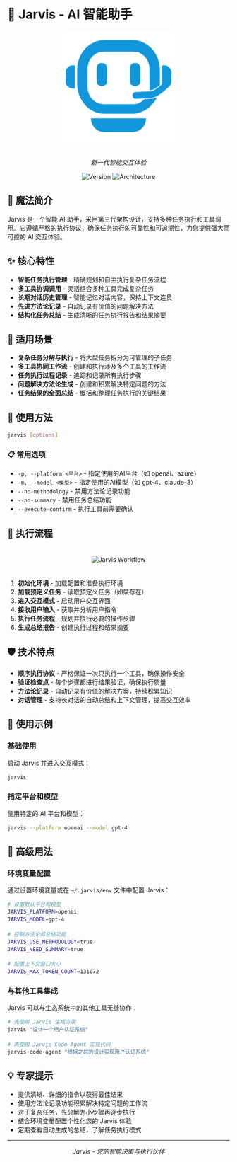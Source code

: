 # 🧠 Jarvis - AI 智能助手

<div align="center">
  <img src="../images/jarvis.png" alt="Jarvis AI" width="250" style="margin-bottom: 20px"/>
  
  *新一代智能交互体验*
  
  ![Version](https://img.shields.io/badge/version-0.1.x-blue)
  ![Architecture](https://img.shields.io/badge/架构-第三代-green)
</div>

## 🌟 魔法简介
Jarvis 是一个智能 AI 助手，采用第三代架构设计，支持多种任务执行和工具调用。它遵循严格的执行协议，确保任务执行的可靠性和可追溯性，为您提供强大而可控的 AI 交互体验。

## ✨ 核心特性
- **智能任务执行管理** - 精确规划和自主执行复杂任务流程
- **多工具协调调用** - 灵活组合多种工具完成复杂任务
- **长期对话历史管理** - 智能记忆对话内容，保持上下文连贯
- **先进方法论记录** - 自动记录有价值的问题解决方法
- **结构化任务总结** - 生成清晰的任务执行报告和结果摘要

## 💫 适用场景
- **复杂任务分解与执行** - 将大型任务拆分为可管理的子任务
- **多工具协同工作流** - 创建和执行涉及多个工具的工作流
- **任务执行过程记录** - 追踪和记录所有执行步骤
- **问题解决方法论生成** - 创建和积累解决特定问题的方法
- **任务结果的全面总结** - 概括和整理任务执行的关键结果

## 🚀 使用方法
```bash
jarvis [options]
```

### 📋 常用选项
- `-p, --platform <平台>` - 指定使用的AI平台（如 openai、azure）
- `-m, --model <模型>` - 指定使用的AI模型（如 gpt-4、claude-3）
- `--no-methodology` - 禁用方法论记录功能
- `--no-summary` - 禁用任务总结功能
- `--execute-confirm` - 执行工具前需要确认

## 🔄 执行流程
<div align="center">
  <img src="../images/jarvis-workflow.png" alt="Jarvis Workflow" width="600" style="margin: 20px 0"/>
</div>

1. **初始化环境** - 加载配置和准备执行环境
2. **加载预定义任务** - 读取预定义任务（如果存在）
3. **进入交互模式** - 启动用户交互界面
4. **接收用户输入** - 获取并分析用户指令
5. **执行任务流程** - 规划并执行必要的操作步骤
6. **生成总结报告** - 创建执行过程和结果摘要

## 🛡️ 技术特点
- **顺序执行协议** - 严格保证一次只执行一个工具，确保操作安全
- **验证检查点** - 每个步骤都进行结果验证，确保执行质量
- **方法论记录** - 自动记录有价值的解决方案，持续积累知识
- **对话管理** - 支持长对话的自动总结和上下文管理，提高交互效率

## 💎 使用示例

### 基础使用
启动 Jarvis 并进入交互模式：
```bash
jarvis
```

### 指定平台和模型
使用特定的 AI 平台和模型：
```bash
jarvis --platform openai --model gpt-4
```

## 🔮 高级用法

### 环境变量配置
通过设置环境变量或在 `~/.jarvis/env` 文件中配置 Jarvis：
```bash
# 设置默认平台和模型
JARVIS_PLATFORM=openai
JARVIS_MODEL=gpt-4

# 控制方法论和总结功能
JARVIS_USE_METHODOLOGY=true
JARVIS_NEED_SUMMARY=true

# 配置上下文窗口大小
JARVIS_MAX_TOKEN_COUNT=131072
```

### 与其他工具集成
Jarvis 可以与生态系统中的其他工具无缝协作：
```bash
# 先使用 Jarvis 生成方案
jarvis "设计一个用户认证系统"

# 再使用 Jarvis Code Agent 实现代码
jarvis-code-agent "根据之前的设计实现用户认证系统"
```

## 💡 专家提示
- 提供清晰、详细的指令以获得最佳结果
- 使用方法论记录功能积累解决特定问题的工作流
- 对于复杂任务，先分解为小步骤再逐步执行
- 结合环境变量配置个性化您的 Jarvis 体验
- 定期查看自动生成的总结，了解任务执行模式

---

<div align="center">
  <p><i>Jarvis - 您的智能决策与执行伙伴</i></p>
</div>

